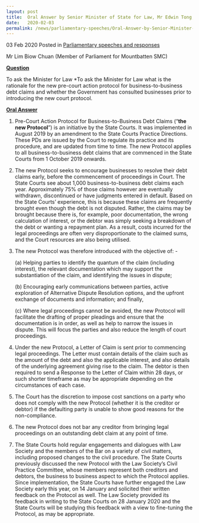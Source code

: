 ```yaml
--- 
layout: post 
title:  Oral Answer by Senior Minister of State for Law, Mr Edwin Tong, to Parliamentary Question on Pre Court Action Protocol for Business-to-Business Debt Claims 
date:   2020-02-03
permalink: /news/parliamentary-speeches/Oral-Answer-by-Senior-Minister-of-State-for-Law-Mr-Edwin-Tong-to-Parliamentary-Question-on-Pre-Court-Action-Protocol-for-Business-to-Business-Debt-Claims
--- 
```

03 Feb 2020 Posted in [Parliamentary speeches and responses](/news/parliamentary-speeches)

Mr Lim Biow Chuan (Member of Parliament for Mountbatten SMC) 

<b><u>Question</u></b>

To ask the Minister for Law *To ask the Minister for Law what is the rationale for the new pre-court action protocol for business-to-business debt claims and whether the Government has consulted businesses prior to introducing the new court protocol.

<b><u>Oral Answer</u></b>

1.	Pre-Court Action Protocol for Business-to-Business Debt Claims (“<b>the new Protocol</b>”) is an initiative by the State Courts. It was implemented in August 2019 by an amendment to the State Courts Practice Directions. These PDs are issued by the Court to regulate its practice and its procedure, and are updated from time to time. The new Protocol applies to all business-to-business debt claims that are commenced in the State Courts from 1 October 2019 onwards. 

2.  The new Protocol seeks to encourage businesses to resolve their debt claims early, before the commencement of proceedings in Court. The State Courts see about 1,000 business-to-business debt claims each year. Approximately 75% of those claims however are eventually withdrawn, discontinued or have judgments entered in default. Based on the State Courts’ experience, this is because these claims are frequently brought even though the debt is not disputed. Rather, the claims may be brought because there is, for example, poor documentation, the wrong calculation of interest, or the debtor was simply seeking a breakdown of the debt or wanting a repayment plan. As a result, costs incurred for the legal proceedings are often very disproportionate to the claimed sums, and the Court resources are also being utilised. 

3.  The new Protocol was therefore introduced with the objective of: - 

    (a)	Helping parties to identify the quantum of the claim (including interest), the relevant documentation which may support the substantiation of the claim, and identifying the issues in dispute; 

    (b)	Encouraging early communications between parties, active exploration of Alternative Dispute Resolution options, and the upfront exchange of documents and information; and finally,

    (c)	Where legal proceedings cannot be avoided, the new Protocol will facilitate the drafting of proper pleadings and ensure that the documentation is in order, as well as help to narrow the issues in dispute. This will focus the parties and also reduce the length of court proceedings.

4.  Under the new Protocol, a Letter of Claim is sent prior to commencing legal proceedings. The Letter must contain details of the claim such as the amount of the debt and also the applicable interest, and also details of the underlying agreement giving rise to the claim. The debtor is then required to send a Response to the Letter of Claim within 28 days, or such shorter timeframe as may be appropriate depending on the circumstances of each case. 

5.  The Court has the discretion to impose cost sanctions on a party who does not comply with the new Protocol (whether it is the creditor or debtor) if the defaulting party is unable to show good reasons for the non-compliance. 

6.  The new Protocol does not bar any creditor from bringing legal proceedings on an outstanding debt claim at any point of time. 

7.  The State Courts hold regular engagements and dialogues with Law Society and the members of the Bar on a variety of civil matters, including proposed changes to the civil procedure. The State Courts previously discussed the new Protocol with the Law Society’s Civil Practice Committee, whose members represent both creditors and debtors, the business to business aspect to which the Protocol applies. Since implementation, the State Courts have further engaged the Law Society early this year, on 14 January and solicited their written feedback on the Protocol as well. The Law Society provided its feedback in writing to the State Courts on 28 January 2020 and the State Courts will be studying this feedback with a view to fine-tuning the Protocol, as may be appropriate. 


